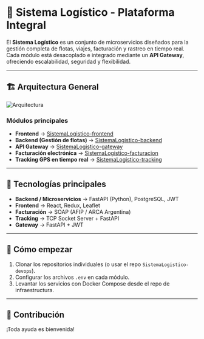 # 🚛 Sistema Logístico - Plataforma Integral

El **Sistema Logístico** es un conjunto de microservicios diseñados para la gestión completa de flotas, viajes, facturación y rastreo en tiempo real.  
Cada módulo está desacoplado e integrado mediante un **API Gateway**, ofreciendo escalabilidad, seguridad y flexibilidad.

---

## 🏗️ Arquitectura General
![Arquitectura](docs/arquitectura.png)

### Módulos principales
- **Frontend** → [SistemaLogistico-frontend](https://github.com/Brian13b/SistemaLogistico-frontend)  
- **Backend (Gestión de flotas)** → [SistemaLogistico-backend](https://github.com/Brian13b/SistemaLogistico-backend)  
- **API Gateway** → [SistemaLogistico-gateway](https://github.com/Brian13b/SistemaLogistico-gateway)  
- **Facturación electrónica** → [SistemaLogistico-facturacion](https://github.com/Brian13b/SistemaLogistico-facturacion)  
- **Tracking GPS en tiempo real** → [SistemaLogistico-tracking](https://github.com/Brian13b/SistemaLogistico-tracking)  

---

## 🔧 Tecnologías principales
- **Backend / Microservicios** → FastAPI (Python), PostgreSQL, JWT  
- **Frontend** → React, Redux, Leaflet  
- **Facturación** → SOAP (AFIP / ARCA Argentina)  
- **Tracking** → TCP Socket Server + FastAPI  
- **Gateway** → FastAPI + JWT   

---

## 🚀 Cómo empezar
1. Clonar los repositorios individuales (o usar el repo `SistemaLogistico-devops`).  
2. Configurar los archivos `.env` en cada módulo.  
3. Levantar los servicios con Docker Compose desde el repo de infraestructura.  

---

## 👥 Contribución
¡Toda ayuda es bienvenida!
